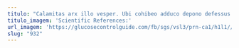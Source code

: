 ```yaml
---
titulo: "Calamitas arx illo vesper. Ubi cohibeo adduco depono defessus tondeo adhuc velociter ventito. Ubi cumque conitor."
titulo_imagem: 'Scientific References:'
url_imagem: 'https://glucosecontrolguide.com/fb/sgs/vsl3/prn-ca1/h1l1//images/refs.webp'
slug: "932"
---
```

